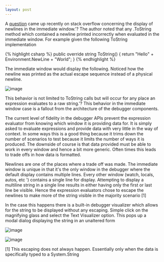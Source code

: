 ```yaml
---
layout: post
---
```

A [question](http://stackoverflow.com/questions/2868862/newlines-in-the-immediate-window) came up recently on stack overflow concerning the display of newlines in the immediate window.'? The author noted that any .ToString method which contained a newline printed incorrectly when evaluated in the immediate window. For example given the following ToString implementation

    
{% highlight csharp %}
public override string ToString() {
    return "Hello" + Environment.NewLine + "World";
}
{% endhighlight %}

The immediate window would display the following. Noticed how the newline was printed as the actual escape sequence instead of a physical newline.

![image](http://blogs.msdn.com/cfs-file.ashx/__key/CommunityServer-Blogs-Components-WeblogFiles/00-00-00-39-97-metablogapi/1754.image5_5F00_thumb_5F00_3FF3114E.png)

This behavior is not limited to ToString calls but will occur for any place an expression evaluates to a raw string.'? This behavior in the immediate window case is a fallout from the architecture of the debugger components.  

The current level of fidelity in the debugger APIs prevent the expression evaluator from knowing which window it is providing data for. It is simply asked to evaluate expressions and provide data with very little in the way of context. In some ways this is a good thing because it trims down the number of scenarios to test because it limits the number of ways it is produced. The downside of course is that data provided must be able to work in every window and hence a bit more generic. Often times this leads to trade offs in how data is formatted.

Newlines are one of the places where a trade off was made. The immediate window is unique in that it's the only window in the debugger where the default display contains multiple lines. Every other window (watch, locals, autos, etc ') contains a single line for display. Attempting to display a multiline string in a single line results in either having only the first or last line be visible. Hence the expression evaluators chose to escape the newlines to make more of the string visible in the majority scenario [1]

In the case this happens there is a built-in debugger visualizer which allows for the string to be displayed without any escaping. Simple click on the magnifying glass and select the Text Visualizer option. This pops up a modal dialog displaying the string in an unaltered form 

![image](http://blogs.msdn.com/cfs-file.ashx/__key/CommunityServer-Blogs-Components-WeblogFiles/00-00-00-39-97-metablogapi/4745.image_5F00_thumb_5F00_25B2A82A.png)

![image](http://blogs.msdn.com/cfs-file.ashx/__key/CommunityServer-Blogs-Components-WeblogFiles/00-00-00-39-97-metablogapi/4747.image_5F00_thumb_5F00_210C77A3.png) 

[1] This escaping does not always happen. Essentially only when the data is specifically typed to a System.String

